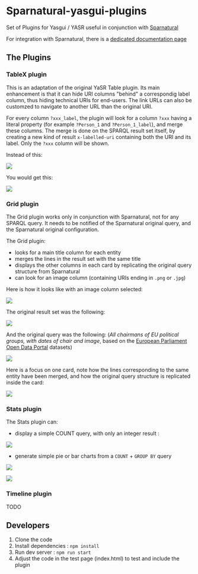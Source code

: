 # Sparnatural-yasgui-plugins
Set of Plugins for Yasgui / YASR useful in conjunction with [Sparnatural](https://github.com/sparna-git/Sparnatural)

For integration with Sparnatural, there is a [dedicated documentation page](https://docs.sparnatural.eu/YasGUI-plugins.html)

## The Plugins

### TableX plugin

This is an adaptation of the original YaSR Table plugin. Its main enhancement is that it can hide URI columns "behind" a correspondig label column, thus hiding technical URIs for end-users. The link URLs can also be customzed to navigate to another URL than the original URI.

For every column `?xxx_label`, the plugin will look for a column `?xxx` having a literal property (for example `?Person_1` and `?Person_1_label`), and merge these columns. The merge is done on the SPARQL result set itself, by creating a new kind of result `x-labelled-uri` containing both the URI and its label. Only the `?xxx` column will be shown.

Instead of this:

![](docs/images/tablex-without-plugin.png)

You would get this:


![](docs/images/tablex-with-plugin.png)


### Grid plugin

The Grid plugin works only in conjunction with Sparnatural, not for any SPARQL query. It needs to be notified of the Sparnatural original query, and the Sparnatural original configuration.

The Grid plugin:
- looks for a main title column for each entity
- merges the lines in the result set with the same title
- displays the other columns in each card by replicating the original query structure from Sparnatural
- can look for an image column (containing URIs ending in `.png` or `.jpg`)

Here is how it looks like with an image column selected:

![](docs/images/grid-1.png)

The original result set was the following:

![](docs/images/grid-4.png)

And the original query was the following: (_All chairmans of EU political groups, with dates of chair and image_, based on the [European Parliament Open Data Portal](https://data.europarl.europa.eu/) datasets)

![](docs/images/grid-3.png)

Here is a focus on one card, note how the lines corresponding to the same entity have been merged, and how the original query structure is replicated inside the card:

![](docs/images/grid-2.png)


### Stats plugin

The Stats plugin can:
- display a simple COUNT query, with only an integer result :

![](docs/images/stats-1.png)

- generate simple pie or bar charts from a `COUNT` + `GROUP BY` query

![](docs/images/stats-2.png)


![](docs/images/stats-3.png)


### Timeline plugin

TODO

## Developers

1. Clone the code
2. Install dependencies : `npm install`
3. Run dev server : `npm run start`
4. Adjust the code in the test page (index.html) to test and include the plugin
